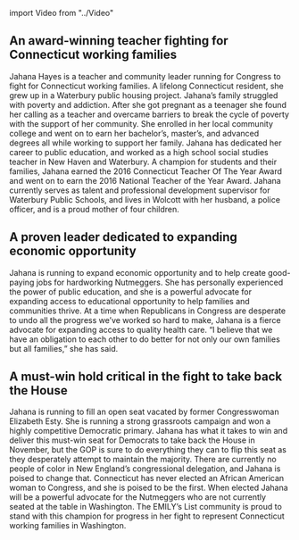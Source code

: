 import Video from "../Video"

## An award-winning teacher fighting for Connecticut working families

Jahana Hayes is a teacher and community leader running for Congress to fight for Connecticut working families. A lifelong Connecticut resident, she grew up in a Waterbury public housing project. Jahana’s family struggled with poverty and addiction. After she got pregnant as a teenager she found her calling as a teacher and overcame barriers to break the cycle of poverty with the support of her community. She enrolled in her local community college and went on to earn her bachelor’s, master’s, and advanced degrees all while working to support her family. Jahana has dedicated her career to public education, and worked as a high school social studies teacher in New Haven and Waterbury. A champion for students and their families, Jahana earned the 2016 Connecticut Teacher Of The Year Award and went on to earn the 2016 National Teacher of the Year Award. Jahana currently serves as talent and professional development supervisor for Waterbury Public Schools, and lives in Wolcott with her husband, a police officer, and is a proud mother of four children.

## A proven leader dedicated to expanding economic opportunity

Jahana is running to expand economic opportunity and to help create good-paying jobs for hardworking Nutmeggers. She has personally experienced the power of public education, and she is a powerful advocate for expanding access to educational opportunity to help families and communities thrive. At a time when Republicans in Congress are desperate to undo all the progress we’ve worked so hard to make, Jahana is a fierce advocate for expanding access to quality health care. “I believe that we have an obligation to each other to do better for not only our own families but all families,” she has said.

## A must-win hold critical in the fight to take back the House

Jahana is running to fill an open seat vacated by former Congresswoman Elizabeth Esty. She is running a strong grassroots campaign and won a highly competitive Democratic primary. Jahana has what it takes to win and deliver this must-win seat for Democrats to take back the House in November, but the GOP is sure to do everything they can to flip this seat as they desperately attempt to maintain the majority. There are currently no people of color in New England’s congressional delegation, and Jahana is poised to change that. Connecticut has never elected an African American woman to Congress, and she is poised to be the first. When elected Jahana will be a powerful advocate for the Nutmeggers who are not currently seated at the table in Washington. The EMILY’s List community is proud to stand with this champion for progress in her fight to represent Connecticut working families in Washington.

